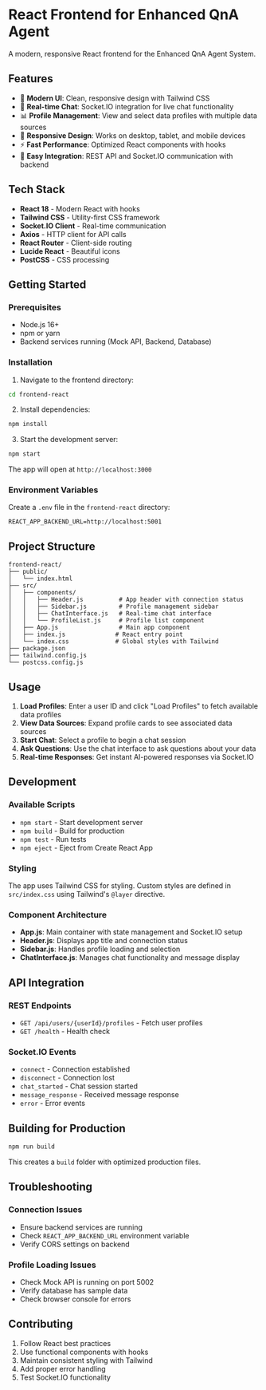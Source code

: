 # React Frontend for Enhanced QnA Agent

A modern, responsive React frontend for the Enhanced QnA Agent System.

## Features

- 🎨 **Modern UI**: Clean, responsive design with Tailwind CSS
- 🔄 **Real-time Chat**: Socket.IO integration for live chat functionality
- 📊 **Profile Management**: View and select data profiles with multiple data sources
- 📱 **Responsive Design**: Works on desktop, tablet, and mobile devices
- ⚡ **Fast Performance**: Optimized React components with hooks
- 🔌 **Easy Integration**: REST API and Socket.IO communication with backend

## Tech Stack

- **React 18** - Modern React with hooks
- **Tailwind CSS** - Utility-first CSS framework
- **Socket.IO Client** - Real-time communication
- **Axios** - HTTP client for API calls
- **React Router** - Client-side routing
- **Lucide React** - Beautiful icons
- **PostCSS** - CSS processing

## Getting Started

### Prerequisites

- Node.js 16+ 
- npm or yarn
- Backend services running (Mock API, Backend, Database)

### Installation

1. Navigate to the frontend directory:
```bash
cd frontend-react
```

2. Install dependencies:
```bash
npm install
```

3. Start the development server:
```bash
npm start
```

The app will open at `http://localhost:3000`

### Environment Variables

Create a `.env` file in the `frontend-react` directory:

```env
REACT_APP_BACKEND_URL=http://localhost:5001
```

## Project Structure

```
frontend-react/
├── public/
│   └── index.html
├── src/
│   ├── components/
│   │   ├── Header.js          # App header with connection status
│   │   ├── Sidebar.js         # Profile management sidebar
│   │   ├── ChatInterface.js   # Real-time chat interface
│   │   └── ProfileList.js     # Profile list component
│   ├── App.js                 # Main app component
│   ├── index.js              # React entry point
│   └── index.css             # Global styles with Tailwind
├── package.json
├── tailwind.config.js
└── postcss.config.js
```

## Usage

1. **Load Profiles**: Enter a user ID and click "Load Profiles" to fetch available data profiles
2. **View Data Sources**: Expand profile cards to see associated data sources
3. **Start Chat**: Select a profile to begin a chat session
4. **Ask Questions**: Use the chat interface to ask questions about your data
5. **Real-time Responses**: Get instant AI-powered responses via Socket.IO

## Development

### Available Scripts

- `npm start` - Start development server
- `npm build` - Build for production
- `npm test` - Run tests
- `npm eject` - Eject from Create React App

### Styling

The app uses Tailwind CSS for styling. Custom styles are defined in `src/index.css` using Tailwind's `@layer` directive.

### Component Architecture

- **App.js**: Main container with state management and Socket.IO setup
- **Header.js**: Displays app title and connection status
- **Sidebar.js**: Handles profile loading and selection
- **ChatInterface.js**: Manages chat functionality and message display

## API Integration

### REST Endpoints

- `GET /api/users/{userId}/profiles` - Fetch user profiles
- `GET /health` - Health check

### Socket.IO Events

- `connect` - Connection established
- `disconnect` - Connection lost
- `chat_started` - Chat session started
- `message_response` - Received message response
- `error` - Error events

## Building for Production

```bash
npm run build
```

This creates a `build` folder with optimized production files.

## Troubleshooting

### Connection Issues

- Ensure backend services are running
- Check `REACT_APP_BACKEND_URL` environment variable
- Verify CORS settings on backend

### Profile Loading Issues

- Check Mock API is running on port 5002
- Verify database has sample data
- Check browser console for errors

## Contributing

1. Follow React best practices
2. Use functional components with hooks
3. Maintain consistent styling with Tailwind
4. Add proper error handling
5. Test Socket.IO functionality
